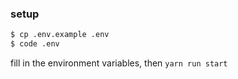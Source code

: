 ### setup
```sh
$ cp .env.example .env
$ code .env
```

fill in the environment variables, then `yarn run start`